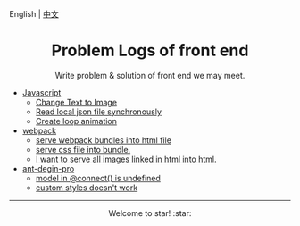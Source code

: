 English | [中文](zh-CN/README.md)

<h1 align="center">Problem Logs of front end</h1>

<div align="center">Write problem & solution of front end we may meet.</div>

* [Javascript](javascript/README.md)
	* [Change Text to Image](javascript/README.md#ChangeTexttoImage)
	* [Read local json file synchronously](javascript/README.md#Readlocaljsonfilesynchronously)
	* [Create loop animation](javascript/README.md#LoopAnimation)
* [webpack](webpack/README.md)
	* [serve webpack bundles into html file](webpack/README.md#servewebpackbundlesintohtmlfile)
	* [ serve css file into bundle.](webpack/README.md#servecssfileintobundle.)
	* [ I want to serve all images linked in html into html.](webpack/README.md#Iwanttoserveallimageslinkedinhtmlintohtml.)
* [ant-degin-pro](ant-design-pro/README.md)
	* [model in @connect() is undefined](ant-design-pro/README.md#modelinconnectisundefined)
	* [custom styles doesn't work](ant-design-pro/README.md#customstylesdoesntwork)

---

<div align="center">Welcome to star! :star: </div>